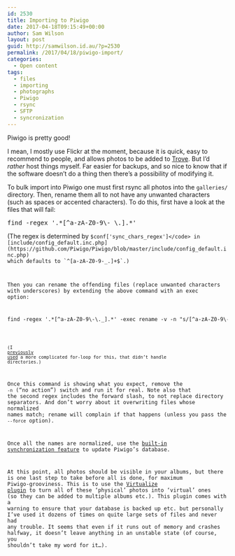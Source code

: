 ```yaml
---
id: 2530
title: Importing to Piwigo
date: 2017-04-18T09:15:49+00:00
author: Sam Wilson
layout: post
guid: http://samwilson.id.au/?p=2530
permalink: /2017/04/18/piwigo-import/
categories:
  - Open content
tags:
  - files
  - importing
  - photographs
  - Piwigo
  - rsync
  - SFTP
  - syncronization
---
```

Piwigo is pretty good!

I mean, I mostly use Flickr at the moment, because it is quick, easy to recommend to people, and allows photos to be added to [Trove](http://trove.nla.gov.au/). But I&#8217;d _rather_ host things myself. Far easier for backups, and so nice to know that if the software doesn&#8217;t do a thing then there&#8217;s a possibility of modifying it.

To bulk import into Piwigo one must first rsync all photos into the `galleries/` directory. Then, rename them all to not have any unwanted characters (such as spaces or accented characters). To do this, first have a look at the files that will fail:

<pre>find -regex '.*[^a-zA-Z0-9\-_\.].*'</pre>

(The regex is determined by <code lang="php">$conf['sync_chars_regex']</code> in [include/config_default.inc.php](https://github.com/Piwigo/Piwigo/blob/master/include/config_default.inc.php) which defaults to `^[a-zA-Z0-9-_.]+$`.)

Then you can rename the offending files (replace unwanted characters with underscores) by extending the above command with an exec option:

<pre>find -regex '.*[^a-zA-Z0-9\-\._].*' -exec rename -v -n "s/[^a-zA-Z0-9\-\._\/]/_/g" {} \;</pre>

<small>(I <a href="http://piwigo.org/forum/viewtopic.php?id=9789">previously used</a> a more complicated for-loop for this, that didn&#8217;t handle directories.)</small>

Once this command is showing what you expect, remove the `-n` (&#8220;no action&#8221;) switch and run it for real. Note also that the second regex includes the forward slash, to not replace directory separators. And don&#8217;t worry about it overwriting files whose normalized names match; rename will complain if that happens (unless you pass the `--force` option).

Once all the names are normalized, use the [built-in synchronization feature](http://piwigo.org/doc/doku.php?id=user_documentation:learn:add_picture#by_ftp) to update Piwigo&#8217;s database.

At this point, all photos should be visible in your albums, but there is one last step to take before all is done, for maximum Piwigo-grooviness. This is to use the [Virtualize plugin](http://piwigo.org/ext/extension_view.php?eid=511) to turn all of these &#8216;physical&#8217; photos into &#8216;virtual&#8217; ones (so they can be added to multiple albums etc.). This plugin comes with a warning to ensure that your database is backed up etc. but personally I&#8217;ve used it dozens of times on quite large sets of files and never had any trouble. It seems that even if it runs out of memory and crashes halfway, it doesn&#8217;t leave anything in an unstable state (of course, you shouldn&#8217;t take my word for it&#8230;).